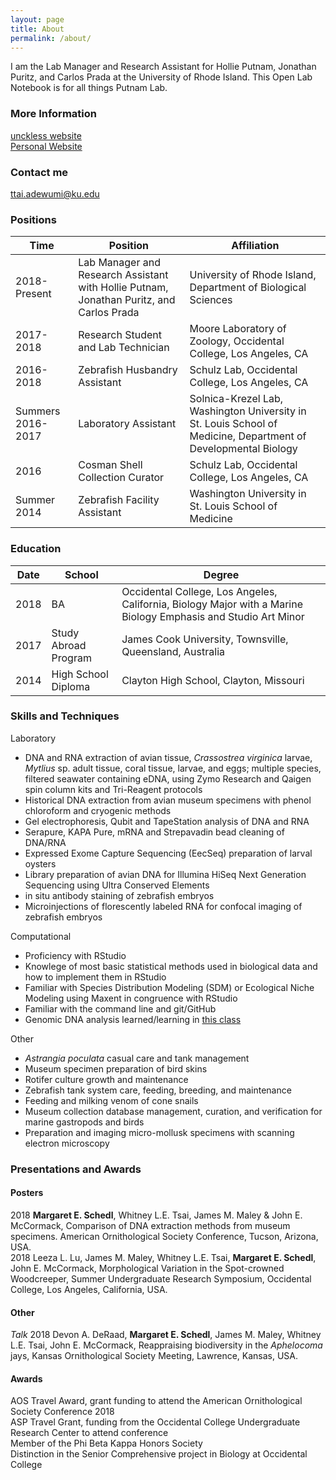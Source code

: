 ```yaml
---
layout: page
title: About
permalink: /about/
---
```


I am the Lab Manager and Research Assistant for Hollie Putnam, Jonathan Puritz, and Carlos Prada at the University of Rhode Island. This Open Lab Notebook is for all things Putnam Lab.



### More Information

[unckless website](http://unckless.com/)  
[Personal Website](https://meschedl.github.io/)

### Contact me

[ttai.adewumi@ku.edu](ttai.adewumi@ku.edu)


### Positions

|Time|Position| Affiliation|
|--|--|--|
|2018-Present	| Lab Manager and Research Assistant with Hollie Putnam, Jonathan Puritz, and Carlos Prada | University of Rhode Island, Department of Biological Sciences|
|2017-2018		| Research Student and Lab Technician | Moore Laboratory of Zoology, Occidental College, Los Angeles, CA|
|2016-2018	| Zebrafish Husbandry Assistant | Schulz Lab, Occidental College, Los Angeles, CA|
|Summers 2016-2017	| Laboratory Assistant | Solnica-Krezel Lab, Washington University in St. Louis School of Medicine, Department of Developmental Biology|
|2016 		| Cosman Shell Collection Curator | Schulz Lab, Occidental College, Los Angeles, CA|
|Summer 2014 | Zebrafish Facility Assistant | Washington University in St. Louis School of Medicine|


### Education

|Date|School| Degree|
|--|--|--|
|2018 |	BA | Occidental College, Los Angeles, California, Biology Major with a Marine Biology Emphasis and Studio Art Minor|
|2017 |	Study Abroad Program | James Cook University, Townsville, Queensland, Australia|
|2014 |	High School Diploma | Clayton High School, Clayton, Missouri|



###  Skills and Techniques

Laboratory
- DNA and RNA extraction of avian tissue, _Crassostrea virginica_ larvae, _Mytlius_ sp. adult tissue, coral tissue, larvae, and eggs; multiple species, filtered seawater containing eDNA, using Zymo Research and Qaigen spin column kits and Tri-Reagent protocols
- Historical DNA extraction from avian museum specimens with phenol chloroform and cryogenic methods
- Gel electrophoresis, Qubit and TapeStation analysis of DNA and RNA
- Serapure, KAPA Pure, mRNA and Strepavadin bead cleaning of DNA/RNA
- Expressed Exome Capture Sequencing (EecSeq) preparation of larval oysters
- Library preparation of avian DNA for Illumina HiSeq Next Generation Sequencing using Ultra Conserved Elements
- in situ antibody staining of zebrafish embryos
- Microinjections of florescently labeled RNA for confocal imaging of zebrafish embryos

Computational
- Proficiency with RStudio
- Knowlege of most basic statistical methods used in biological data and how to implement them in RStudio
- Familiar with Species Distribution Modeling (SDM) or Ecological Niche Modeling using Maxent in congruence with RStudio
- Familiar with the command line and git/GitHub
- Genomic DNA analysis learned/learning in [this class](https://github.com/jpuritz/BIO_594_2019)


Other
- _Astrangia poculata_ casual care and tank management
- Museum specimen preparation of bird skins
- Rotifer culture growth and maintenance
- Zebrafish tank system care, feeding, breeding, and maintenance
- Feeding and milking venom of cone snails
- Museum collection database management, curation, and verification for marine gastropods and birds
- Preparation and imaging micro-mollusk specimens with scanning electron microscopy


### Presentations and Awards

#### Posters
2018 **Margaret E. Schedl**, Whitney L.E. Tsai, James M. Maley & John E. McCormack, Comparison of DNA extraction methods from museum specimens. American Ornithological Society Conference, Tucson, Arizona, USA.  
2018 Leeza L. Lu, James M. Maley, Whitney L.E. Tsai, **Margaret E. Schedl**, John E. McCormack, Morphological Variation in the Spot-crowned Woodcreeper, Summer Undergraduate Research Symposium, Occidental College, Los Angeles, California, USA.

#### Other
_Talk_ 2018 Devon A. DeRaad, **Margaret E. Schedl**, James M. Maley, Whitney L.E. Tsai, John E. McCormack, Reappraising biodiversity in the _Aphelocoma_ jays, Kansas Ornithological Society Meeting, Lawrence, Kansas, USA.

#### Awards
AOS Travel Award, grant funding to attend the American Ornithological Society Conference 2018  
ASP Travel Grant, funding from the Occidental College Undergraduate Research Center to attend conference  
Member of the Phi Beta Kappa Honors Society  
Distinction in the Senior Comprehensive project in Biology at Occidental College
